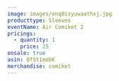 ```yaml
---
image: images/enq8ixyuwaathxj.jpg
producttype: Sleeves
eventName: Air Comiket 2
pricings:
  - quantity: 1
    price: 25
onsale: true
asin: QfSt1mobK
merchandise: comiket
---
```

